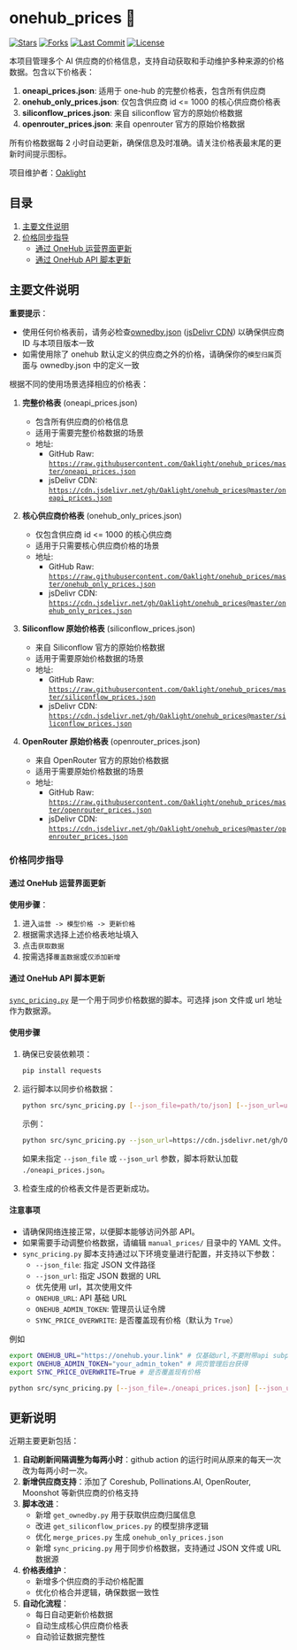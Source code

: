 # onehub_prices 🚀

[![Stars](https://img.shields.io/github/stars/Oaklight/onehub_prices?style=flat-square)](https://github.com/Oaklight/onehub_prices/stargazers)
[![Forks](https://img.shields.io/github/forks/Oaklight/onehub_prices?style=flat-square)](https://github.com/Oaklight/onehub_prices/network/members)
[![Last Commit](https://img.shields.io/github/last-commit/Oaklight/onehub_prices?style=flat-square)](https://github.com/Oaklight/onehub_prices/commits/master)
[![License](https://img.shields.io/github/license/Oaklight/onehub_prices?style=flat-square)](LICENSE)

本项目管理多个 AI 供应商的价格信息，支持自动获取和手动维护多种来源的价格数据。包含以下价格表：

1. **oneapi_prices.json**: 适用于 one-hub 的完整价格表，包含所有供应商
2. **onehub_only_prices.json**: 仅包含供应商 id <= 1000 的核心供应商价格表
3. **siliconflow_prices.json**: 来自 siliconflow 官方的原始价格数据
4. **openrouter_prices.json**: 来自 openrouter 官方的原始价格数据

所有价格数据每 2 小时自动更新，确保信息及时准确。请关注价格表最末尾的更新时间提示图标。

项目维护者：[Oaklight](https://github.com/Oaklight)

## 目录

1. [主要文件说明](#主要文件说明)
2. [价格同步指导](#价格同步指导)
   - [通过 OneHub 运营界面更新](#通过-onehub-运营界面更新)
   - [通过 OneHub API 脚本更新](#通过-onehub-api-脚本更新)

## 主要文件说明

**重要提示**：

- 使用任何价格表前，请务必检查[ownedby.json](https://raw.githubusercontent.com/Oaklight/onehub_prices/master/ownedby.json) ([jsDelivr CDN](https://cdn.jsdelivr.net/gh/Oaklight/onehub_prices@master/ownedby.json)) 以确保供应商 ID 与本项目版本一致
- 如需使用除了 onehub 默认定义的供应商之外的价格，请确保你的`模型归属`页面与 ownedby.json 中的定义一致

根据不同的使用场景选择相应的价格表：

1. **完整价格表** (oneapi_prices.json)

   - 包含所有供应商的价格信息
   - 适用于需要完整价格数据的场景
   - 地址:
     - GitHub Raw: [`https://raw.githubusercontent.com/Oaklight/onehub_prices/master/oneapi_prices.json`](https://raw.githubusercontent.com/Oaklight/onehub_prices/master/oneapi_prices.json)
     - jsDelivr CDN: [`https://cdn.jsdelivr.net/gh/Oaklight/onehub_prices@master/oneapi_prices.json`](https://cdn.jsdelivr.net/gh/Oaklight/onehub_prices@master/oneapi_prices.json)

2. **核心供应商价格表** (onehub_only_prices.json)

   - 仅包含供应商 id <= 1000 的核心供应商
   - 适用于只需要核心供应商价格的场景
   - 地址:
     - GitHub Raw: [`https://raw.githubusercontent.com/Oaklight/onehub_prices/master/onehub_only_prices.json`](https://raw.githubusercontent.com/Oaklight/onehub_prices/master/onehub_only_prices.json)
     - jsDelivr CDN: [`https://cdn.jsdelivr.net/gh/Oaklight/onehub_prices@master/onehub_only_prices.json`](https://cdn.jsdelivr.net/gh/Oaklight/onehub_prices@master/onehub_only_prices.json)

3. **Siliconflow 原始价格表** (siliconflow_prices.json)

   - 来自 Siliconflow 官方的原始价格数据
   - 适用于需要原始价格数据的场景
   - 地址:
     - GitHub Raw: [`https://raw.githubusercontent.com/Oaklight/onehub_prices/master/siliconflow_prices.json`](https://raw.githubusercontent.com/Oaklight/onehub_prices/master/siliconflow_prices.json)
     - jsDelivr CDN: [`https://cdn.jsdelivr.net/gh/Oaklight/onehub_prices@master/siliconflow_prices.json`](https://cdn.jsdelivr.net/gh/Oaklight/onehub_prices@master/siliconflow_prices.json)

4. **OpenRouter 原始价格表** (openrouter_prices.json)
   - 来自 OpenRouter 官方的原始价格数据
   - 适用于需要原始价格数据的场景
   - 地址:
     - GitHub Raw: [`https://raw.githubusercontent.com/Oaklight/onehub_prices/master/openrouter_prices.json`](https://raw.githubusercontent.com/Oaklight/onehub_prices/master/openrouter_prices.json)
     - jsDelivr CDN: [`https://cdn.jsdelivr.net/gh/Oaklight/onehub_prices@master/openrouter_prices.json`](https://cdn.jsdelivr.net/gh/Oaklight/onehub_prices@master/openrouter_prices.json)

### 价格同步指导

#### 通过 OneHub 运营界面更新

**使用步骤**：

1. 进入`运营 -> 模型价格 -> 更新价格`
2. 根据需求选择上述价格表地址填入
3. 点击`获取数据`
4. 按需选择`覆盖数据`或`仅添加新增`

#### 通过 OneHub API 脚本更新

[`sync_pricing.py`](src/sync_pricing.py) 是一个用于同步价格数据的脚本。可选择 json 文件或 url 地址作为数据源。

#### 使用步骤

1. 确保已安装依赖项：

   ```bash
   pip install requests
   ```

2. 运行脚本以同步价格数据：

   ```bash
   python src/sync_pricing.py [--json_file=path/to/json] [--json_url=url/to/json]
   ```

   示例：

   ```bash
   python src/sync_pricing.py --json_url=https://cdn.jsdelivr.net/gh/Oaklight/onehub_prices@master/oneapi_prices.json
   ```

   如果未指定 `--json_file` 或 `--json_url` 参数，脚本将默认加载 `./oneapi_prices.json`。

3. 检查生成的价格表文件是否更新成功。

#### 注意事项

- 请确保网络连接正常，以便脚本能够访问外部 API。
- 如果需要手动调整价格数据，请编辑 `manual_prices/` 目录中的 YAML 文件。
- `sync_pricing.py` 脚本支持通过以下环境变量进行配置，并支持以下参数：
  - `--json_file`: 指定 JSON 文件路径
  - `--json_url`: 指定 JSON 数据的 URL
  - 优先使用 url，其次使用文件
  - `ONEHUB_URL`: API 基础 URL
  - `ONEHUB_ADMIN_TOKEN`: 管理员认证令牌
  - `SYNC_PRICE_OVERWRITE`: 是否覆盖现有价格（默认为 `True`）

例如

```bash
export ONEHUB_URL="https://onehub.your.link" # 仅基础url,不要附带api subpath
export ONEHUB_ADMIN_TOKEN="your_admin_token" # 网页管理后台获得
export SYNC_PRICE_OVERWRITE=True # 是否覆盖现有价格

python src/sync_pricing.py [--json_file=./oneapi_prices.json] [--json_url=https://cdn.jsdelivr.net/gh/Oaklight/onehub_prices@master/oneapi_prices.json]
```

## 更新说明

近期主要更新包括：

1. **自动刷新间隔调整为每两小时**：github action 的运行时间从原来的每天一次改为每两小时一次。
2. **新增供应商支持**：添加了 Coreshub, Pollinations.AI, OpenRouter, Moonshot 等新供应商的价格支持
3. **脚本改进**：
   - 新增 `get_ownedby.py` 用于获取供应商归属信息
   - 改进 `get_siliconflow_prices.py` 的模型排序逻辑
   - 优化 `merge_prices.py` 生成 `onehub_only_prices.json`
   - 新增 `sync_pricing.py` 用于同步价格数据，支持通过 JSON 文件或 URL 数据源
4. **价格表维护**：
   - 新增多个供应商的手动价格配置
   - 优化价格合并逻辑，确保数据一致性
5. **自动化流程**：
   - 每日自动更新价格数据
   - 自动生成核心供应商价格表
   - 自动验证数据完整性
